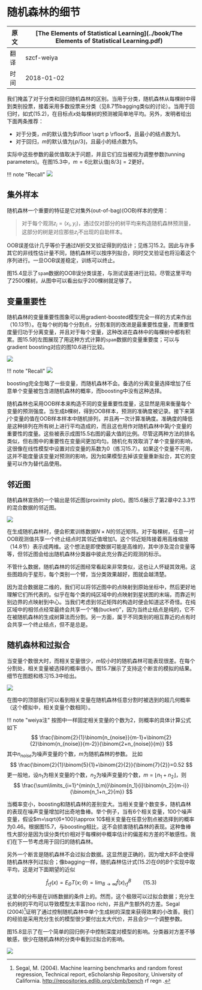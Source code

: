 # 随机森林的细节

| 原文   | [The Elements of Statistical Learning](../book/The Elements of Statistical Learning.pdf) |
| ---- | ---------------------------------------- |
| 翻译   | szcf-weiya                               |
| 时间   | 2018-01-02                               |

我们掩盖了对于分类和回归随机森林的区别。当用于分类，随机森林从每棵树中得到类别投票，接着采用多数投票来分类（见8.7节bagging类似的讨论）。当用于回归时，如式(15.2)，在目标点$x$处每棵树的预测被简单地平均。另外，发明者给出下面两条推荐：

- 对于分类，$m$的默认值为$\lfloor \sqrt p \rfloor$，且最小的结点数为1。
- 对于回归，$m$的默认值为$\lfloor p/3\rfloor$，且最小的结点数为5。

实际中这些参数的最优值取决于问题，并且它们应当被视为调整参数(tunning parameters)。在图15.3中，$m=6$比默认值$\lfloor 8/3\rfloor =2$更好。

!!! note "Recall"
    ![](../img/15/fig15.3.png)

## 集外样本

随机森林一个重要的特征是它对集外(out-of-bag)(OOB)样本的使用：

> 对于每个观测$z_i=(x_i, y_i)$，通过仅对部分的树平均来构造随机森林预测量，这部分的树是对应那些$z_i$不出现的自助样本。

OOB误差估计几乎等价于通过$N$折交叉验证得到的估计；见练习15.2。因此与许多其它的非线性估计量不同，随机森林可以按序列拟合，同时交叉验证也将沿着这个序列进行。一旦OOB误差稳定，训练可以终止。

图15.4显示了`spam`数据的OOB误分类误差，与测试误差进行比较。尽管这里平均了2500棵树，从图中可以看出似乎200棵树就足够了。

## 变量重要性

随机森林的变量重要性图象可以用gradient-boosted模型完全一样的方式来作出（10.13节）。在每个树的每个分割点，分割准则的改进是最重要性度量，而重要性度量归功于分离变量，并且对于每个变量，这种改进在森林中的每棵树中都有积累。图15.5的左图展现了用这种方式计算的`spam`数据的变量重要度；可以与gradient boosting对应的图10.6进行比较。

![](../img/15/fig15.5.png)

!!! note "Recall"
    ![](../img/10/fig10.6.png)

boosting完全忽略了一些变量，而随机森林不会。备选的分离变量选择增加了任意单个变量被包含进随机森林的概率，而boosting中没有这种选择。

随机森林也采用OOB样本来构造不同的变量重要性度量，这显然是用来衡量每个变量的预测强度。当生成$b$棵树，得到OOB样本，预测的准确度被记录。接下来第$j$个变量的值在OOB样本样本中随机排列，并且再一次计算准确度。准确度的降低是这种排列在所有树上进行平均造成的，而且这也用作对随机森林中第$j$个变量的重要性的度量。这些被表示成图15.5右图的最大值的比例。尽管这两种方法的排名类似，但右图中的重要性在变量间更加均匀。随机化有效取消了单个变量的影响，这很像在线性模型中设置对应变量的系数为0（练习15.7）。如果这个变量不可用，这并不能度量该变量对预测的影响，因为如果模型去掉该变量重新拟合，其它的变量可以作为替代品使用。

## 邻近图

随机森林宣扬的一个输出是邻近图(proximity plot)。图15.6展示了第2章中2.3.3节的混合数据的邻近图。

![](../img/15/fig15.6.png)

在生成随机森林时，便会积累训练数据$N\times N$的邻近矩阵。对于每棵树，任意一对OOB观测值共享一个终止结点时其邻近值增加1。这个邻近矩阵接着用高维缩放（14.8节）表示成两维。这个想法是即使数据可能是高维的，其中涉及混合变量等等，但邻近图会给出随机森林分类器中彼此充分靠近的观测的标示。

不管什么数据，随机森林的邻近图经常看起来非常类似，这也让人怀疑其效用。这些图趋向于星形，每个类别一个臂，当分类效果越好，图就会越清楚。

因为混合数据是二维的，我们可以将邻近图中的点映射到原始坐标中，然后更好地理解它们所代表的。似乎在每个类的纯区域中的点映射到星状图的末端，而靠近判别边界的点映射到中心。当我们考虑到邻近矩阵的构造时便会知道这不奇怪。在纯区域中的相邻点经常最终会共享一个“桶(bucket)”，因为当终止结点是纯的，它不在被随机森林的生成树算法而分割。另一方面，属于不同类别的相互靠近的点有时会共享一个终止结点，但不是总是。

## 随机森林和过拟合

当变量个数很大时，而相关变量很少，$m$较小时的随机森林可能表现很差。在每个分割处，相关变量被选择的概率很小。图15.7展示了支持这个断言的模拟的结果。细节在图题和练习15.3中给出。

![](../img/15/fig15.7.png)

在图中的顶部我们可以看到相关变量在随机森林任意分割时被选到的超几何概率（这个模拟中，相关变量个数相同）。

!!! note "weiya注"
    按图中一样固定相关变量的个数为2，则概率的具体计算公式如下
    $$
    \frac{\binom{2}{1}\binom{n_{noise}}{m-1}+\binom{2}{2}\binom{n_{noise}}{m-2}}{\binom{2+n_{noise}}{m}}
    $$
    其中$n_{noise}$为噪声变量的个数，$m$为随机森林的参数。
    比如
    $$
    \frac{\binom{2}{1}\binom{5}{1}+\binom{2}{2}}{\binom{7}{2}}=0.52
    $$
    更一般地，设$n_1$为相关变量的个数，$n_2$为噪声变量的个数，$m=\lfloor n_1+n_2\rfloor$，则
    $$
    \frac{\sum\limits_{i=1}^{min(n_1,m)}\binom{n_1}{i}\binom{n_2}{m-i}}{\binom{n_1+n_2}{m}}
    $$

当概率变小，boosting和随机森林的差别变大。当相关变量个数变多，随机森林的表现在噪声变量增加时出奇地鲁棒。举个例子，当有6个相关变量，100个噪声变量，假设$m=\sqrt{6+100}\approx 10$相关变量在任意分割点被选择到的概率为0.46。根据图15.7，与boosting相比，这不会损害随机森林的表现。这种鲁棒性大部分是因为误分类代价相对于每棵树中概率估计的偏差和方差的不敏感性。我们在下一节考虑用于回归的随机森林。

另外一个断言是随机森林不会过拟合数据。这显然是正确的，因为增大$B$不会使得随机森林序列过拟合；像bagging一样，随机森林估计式(15.2)在$\Theta$的$B$个实现中取平均，这是对下面期望的近似

$$
\hat f_{rf}(x) = E_\Theta T(x;\Theta)=\lim_{B\rightarrow \infty}\hat f(x)_{rf}^B\qquad (15.3)
$$

这里$\Theta$的分布是在训练数据的条件上的。然而，这个极限可以过拟合数据；充分生长的树的平均可以导致模型太丰富(too rich)，并且产生额外的方差。Segal (2004)[^1]证明了通过控制随机森林中单个生成树的深度来获得效果的小改善。我们的经验是采用充分生长的模型很少要付出太大代价，并且会少一个调整参数。

图15.8显示了在一个简单的回归例子中控制深度对模型的影响。分类器对方差不够敏感，很少在随机森林的分类中看到过拟合的影响。

![](../img/15/fig15.8.png)

[^1]: Segal, M. (2004). Machine learning benchmarks and random forest regression, Technical report, eScholarship Repository, University of California. http://repositories.edlib.org/cbmb/bench rf regn .
